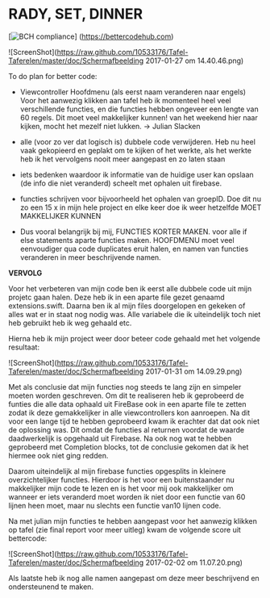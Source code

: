# RADY, SET, DINNER 
[![BCH compliance](https://bettercodehub.com/edge/badge/10533176/TafelTaferelen)]
(https://bettercodehub.com)

 ![ScreenShot](https://raw.github.com/10533176/Tafel-Taferelen/master/doc/Schermafbeelding 2017-01-27 om 14.40.46.png)

To do plan for better code: 

* Viewcontroller Hoofdmenu (als eerst naam  veranderen naar engels) 
  Voor het aanwezig klikken aan tafel heb ik momenteel heel veel verschillende functies, en die functies hebben ongeveer een lengte van 60 regels. 
  Dit moet veel makkelijker kunnen! van het weekend hier naar kijken, mocht het mezelf niet lukken. -> Julian Slacken 
  
* alle (voor zo ver dat logisch is) dubbele code verwijderen. Heb nu heel vaak gekopieerd en geplakt om te kijken of het werkte, 
als het werkte heb ik het vervolgens nooit meer aangepast en zo laten staan 

* iets bedenken waardoor ik informatie van de huidige user kan opslaan (de info die niet veranderd) scheelt met ophalen uit firebase. 

* functies schrijven voor bijvoorheeld het ophalen van groepID. Doe dit nu zo een 15 x in mijn hele project en elke keer doe ik weer hetzelfde 
MOET MAKKELIJKER KUNNEN 

* Dus vooral belangrijk bij mij, FUNCTIES KORTER MAKEN. voor alle if else statements aparte functies maken. HOOFDMENU moet veel eenvoudiger qua code 
duplicates eruit halen, en namen van functies veranderen in meer beschrijvende namen. 


**VERVOLG**

Voor het verbeteren van mijn code ben ik eerst alle dubbele code uit mijn projetc gaan halen. Deze heb ik in een aparte file gezet genaamd extensions.swift. Daarna ben ik al mijn files doorgelopen en gekeken of alles wat er in staat nog nodig was. Alle variabele die ik uiteindelijk toch niet heb gebruikt heb ik weg gehaald etc. 

Hierna heb ik mijn project weer door beteer code gehaald met het volgende resultaat: 

 ![ScreenShot](https://raw.github.com/10533176/Tafel-Taferelen/master/doc/Schermafbeelding 2017-01-31 om 14.09.29.png)

Met als conclusie dat mijn functies nog steeds te lang zijn en simpeler moeten worden geschreven. Om dit te realiseren heb ik geprobeerd de funties die alle data ophaald uit FireBase ook in een aparte file te zetten zodat ik deze gemakkelijker in alle viewcontrollers kon aanroepen. Na dit voor een lange tijd te hebben geprobeerd kwam ik erachter dat dat ook niet de oplossing was. Dit omdat de functies al returnen voordat de waarde daadwerkelijk is opgehaald uit Firebase. Na ook nog wat te hebben geprobeerd met Completion blocks, tot de conclusie gekomen dat ik het hiermee ook niet ging redden. 

Daarom uiteindelijk al mijn firebase functies opgesplits in kleinere overzichtelijker functies. Hierdoor is het voor een buitenstaander nu makkelijker mijn code te lezen en is het voor mij ook makkelijker om wanneer er iets veranderd moet worden ik niet door een functie van 60 lijnen heen moet, maar nu slechts een functie van10 lijnen code. 

Na met julian mijn functies te hebben aangepast voor het aanwezig klikken op tafel (zie final report voor meer uitleg) kwam de volgende score uit bettercode: 

![ScreenShot](https://raw.github.com/10533176/Tafel-Taferelen/master/doc/Schermafbeelding 2017-02-02 om 11.07.20.png)

Als laatste heb ik nog alle namen aangepast om deze meer beschrijvend en ondersteunend te maken. 


